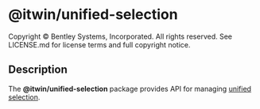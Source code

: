 # @itwin/unified-selection

Copyright © Bentley Systems, Incorporated. All rights reserved. See LICENSE.md for license terms and full copyright notice.

## Description

The **@itwin/unified-selection** package provides API for managing [unified selection](https://www.itwinjs.org/presentation/unified-selection/).